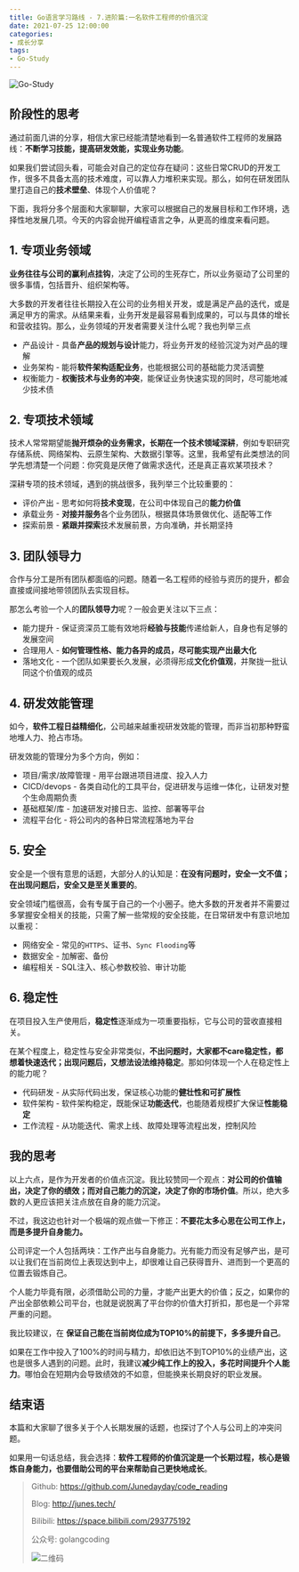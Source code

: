 ```yaml
---
title: Go语言学习路线 - 7.进阶篇:一名软件工程师的价值沉淀
date: 2021-07-25 12:00:00
categories: 
- 成长分享
tags:
- Go-Study
---
```


![Go-Study](https://i.loli.net/2021/02/28/BnVH86E5owhsaFd.jpg)

## 阶段性的思考

通过前面几讲的分享，相信大家已经能清楚地看到一名普通软件工程师的发展路线：**不断学习技能，提高研发效能，实现业务功能**。

如果我们尝试回头看，可能会对自己的定位存在疑问：这些日常CRUD的开发工作，很多不具备太高的技术难度，可以靠人力堆积来实现。那么，如何在研发团队里打造自己的**技术壁垒**、体现个人价值呢？

下面，我将分多个层面和大家聊聊，大家可以根据自己的发展目标和工作环境，选择性地发展几项。今天的内容会抛开编程语言之争，从更高的维度来看问题。

<!-- more -->

## 1. 专项业务领域

**业务往往与公司的赢利点挂钩**，决定了公司的生死存亡，所以业务驱动了公司里的很多事情，包括晋升、组织架构等。

大多数的开发者往往长期投入在公司的业务相关开发，或是满足产品的迭代，或是满足甲方的需求。从结果来看，业务开发是最容易看到成果的，可以与具体的增长和营收挂钩。那么，业务领域的开发者需要关注什么呢？我也列举三点

- 产品设计 - 具备**产品的规划与设计**能力，将业务开发的经验沉淀为对产品的理解
- 业务架构 - 能将**软件架构适配业务**，也能根据公司的基础能力灵活调整
- 权衡能力 - **权衡技术与业务的冲突**，能保证业务快速实现的同时，尽可能地减少技术债



## 2. 专项技术领域

技术人常常期望能**抛开烦杂的业务需求，长期在一个技术领域深耕**，例如专职研究存储系统、网络架构、云原生架构、大数据引擎等。这里，我希望有此类想法的同学先想清楚一个问题：你究竟是厌倦了做需求迭代，还是真正喜欢某项技术？

深耕专项的技术领域，遇到的挑战很多，我列举三个比较重要的：

- 评价产出 - 思考如何将**技术变现**，在公司中体现自己的**能力价值**
- 承载业务 - **对接并服务**各个业务团队，根据具体场景做优化、适配等工作
- 探索前景 - **紧跟并探索**技术发展前景，方向准确，并长期坚持



## 3. 团队领导力

合作与分工是所有团队都面临的问题。随着一名工程师的经验与资历的提升，都会直接或间接地带领团队去实现目标。

那怎么考验一个人的**团队领导力**呢？一般会更关注以下三点：

- 能力提升 - 保证资深员工能有效地将**经验与技能**传递给新人，自身也有足够的发展空间
- 合理用人 - **如何管理性格、能力各异的成员，尽可能实现产出最大化**
- 落地文化 - 一个团队如果要长久发展，必须得形成**文化价值观**，并聚拢一批认同这个价值观的成员



## 4. 研发效能管理

如今，**软件工程日益精细化**，公司越来越重视研发效能的管理，而非当初那种野蛮地堆人力、抢占市场。

研发效能的管理分为多个方向，例如：

- 项目/需求/故障管理 - 用平台跟进项目进度、投入人力
- CICD/devops - 各类自动化的工具平台，促进研发与运维一体化，让研发对整个生命周期负责
- 基础框架/库 - 加速研发对接日志、监控、部署等平台
- 流程平台化 - 将公司内的各种日常流程落地为平台



## 5. 安全

安全是一个很有意思的话题，大部分人的认知是：**在没有问题时，安全一文不值；在出现问题后，安全又是至关重要的**。

安全领域门槛很高，会有专属于自己的一个小圈子。绝大多数的开发者并不需要过多掌握安全相关的技能，只需了解一些常规的安全技能，在日常研发中有意识地加以重视：

- 网络安全 - 常见的`HTTPS`、证书、`Sync Flooding`等
- 数据安全 - 加解密、备份
- 编程相关 - SQL注入、核心参数校验、审计功能



## 6. 稳定性

在项目投入生产使用后，**稳定性**逐渐成为一项重要指标，它与公司的营收直接相关。

在某个程度上，稳定性与安全非常类似，**不出问题时，大家都不care稳定性，都想着快速迭代；出现问题后，又想法设法维持稳定**。那如何体现一个人在稳定性上的能力呢？

- 代码研发 - 从实际代码出发，保证核心功能的**健壮性和可扩展性**
- 软件架构 - 软件架构稳定，既能保证**功能迭代**，也能随着规模扩大保证**性能稳定**
- 工作流程 - 从功能迭代、需求上线、故障处理等流程出发，控制风险



## 我的思考

以上六点，是作为开发者的价值点沉淀。我比较赞同一个观点：**对公司的价值输出，决定了你的绩效；而对自己能力的沉淀，决定了你的市场价值**。所以，绝大多数的人更应该把关注点放在自身的能力沉淀。

不过，我这边也针对一个极端的观点做一下修正：**不要花太多心思在公司工作上，而是多提升自身能力。**

公司评定一个人包括两块：工作产出与自身能力。光有能力而没有足够产出，是可以让我们在当前岗位上表现达到中上，却很难让自己获得晋升、进而到一个更高的位置去锻炼自己。

个人能力毕竟有限，必须借助公司的力量，才能产出更大的价值；反之，如果你的产出全部依赖公司平台，也就是说脱离了平台你的价值大打折扣，那也是一个非常严重的问题。

我比较建议，在 **保证自己能在当前岗位成为TOP10%的前提下，多多提升自己**。

如果在工作中投入了100%的时间与精力，却依旧达不到TOP10%的业绩产出，这也是很多人遇到的问题。此时，我建议**减少纯工作上的投入，多花时间提升个人能力**。哪怕会在短期内会导致绩效的不如意，但能换来长期良好的职业发展。



## 结束语

本篇和大家聊了很多关于个人长期发展的话题，也探讨了个人与公司上的冲突问题。

如果用一句话总结，我会选择：**软件工程师的价值沉淀是一个长期过程，核心是锻炼自身能力，也要借助公司的平台来帮助自己更快地成长**。



> Github: https://github.com/Junedayday/code_reading
>
> Blog: http://junes.tech/
>
> Bilibili: https://space.bilibili.com/293775192
>
> 公众号: golangcoding
>
>  ![二维码](https://i.loli.net/2021/02/28/RPzy7Hjc9GZ8I3e.jpg)

